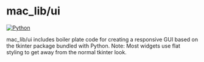 # mac_lib/ui

[![Python](https://img.shields.io/badge/python-3-green.svg)](https://www.python.org/downloads/release/python-383/)

mac_lib/ui includes boiler plate code for creating a responsive GUI based on the tkinter package bundled with Python.
Note: Most widgets use flat styling to get away from the normal tkinter look.
